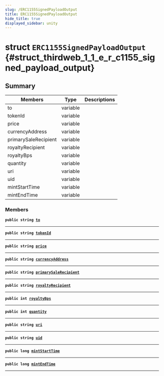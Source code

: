 ```yaml
---
slug: /ERC1155SignedPayloadOutput
title: ERC1155SignedPayloadOutput
hide_title: true
displayed_sidebar: unity
---
```


# struct `ERC1155SignedPayloadOutput` {#struct_thirdweb_1_1_e_r_c1155_signed_payload_output}

## Summary

| Members              | Type     | Descriptions |
| -------------------- | -------- | ------------ |
| to                   | variable |              |
| tokenId              | variable |              |
| price                | variable |              |
| currencyAddress      | variable |              |
| primarySaleRecipient | variable |              |
| royaltyRecipient     | variable |              |
| royaltyBps           | variable |              |
| quantity             | variable |              |
| uri                  | variable |              |
| uid                  | variable |              |
| mintStartTime        | variable |              |
| mintEndTime          | variable |              |

### Members

**`public string `[`to`](#struct_thirdweb_1_1_e_r_c1155_signed_payload_output_1ae81b0aaf196fb29a0fe7bc308131c85f)**

---

**`public string `[`tokenId`](#struct_thirdweb_1_1_e_r_c1155_signed_payload_output_1a8d6527e9fcbf09e4ae7f4dc26a3e92db)**

---

**`public string `[`price`](#struct_thirdweb_1_1_e_r_c1155_signed_payload_output_1a87ac90b428f195f58d4e666f2071d45a)**

---

**`public string `[`currencyAddress`](#struct_thirdweb_1_1_e_r_c1155_signed_payload_output_1aae0120264866210562fd66fb08e59bb3)**

---

**`public string `[`primarySaleRecipient`](#struct_thirdweb_1_1_e_r_c1155_signed_payload_output_1ab6cd4e775e7dfda4014f994320bb41f6)**

---

**`public string `[`royaltyRecipient`](#struct_thirdweb_1_1_e_r_c1155_signed_payload_output_1a3502db2b6455d160d826854d32aef03e)**

---

**`public int `[`royaltyBps`](#struct_thirdweb_1_1_e_r_c1155_signed_payload_output_1afa9396afa138c17237851adf4198aaf8)**

---

**`public int `[`quantity`](#struct_thirdweb_1_1_e_r_c1155_signed_payload_output_1ae618d34f7030556ae5e1869046f4f66e)**

---

**`public string `[`uri`](#struct_thirdweb_1_1_e_r_c1155_signed_payload_output_1af518ce7251dc9e5be1bfea6941fdf7ec)**

---

**`public string `[`uid`](#struct_thirdweb_1_1_e_r_c1155_signed_payload_output_1ada6d491a3795611860e2afcd651300f9)**

---

**`public long `[`mintStartTime`](#struct_thirdweb_1_1_e_r_c1155_signed_payload_output_1accb97dd5040e88470804a56af7d391cb)**

---

**`public long `[`mintEndTime`](#struct_thirdweb_1_1_e_r_c1155_signed_payload_output_1af2433bb36a18a5f66c59d5b5c4e9a05d)**

---
